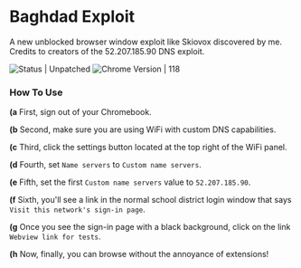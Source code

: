 # Baghdad Exploit

A new unblocked browser window exploit like Skiovox discovered by me. Credits to creators of the 52.207.185.90 DNS exploit.

![Status | Unpatched](https://img.shields.io/badge/Status-Unpatched-green) ![Chrome Version | 118](https://img.shields.io/badge/Chrome_Version-118-green)

### How To Use

**(a** 
  First, sign out of your Chromebook.

**(b**
  Second, make sure you are using WiFi with custom DNS capabilities.

**(c**
  Third, click the settings button located at the top right of the WiFi panel.

**(d**
  Fourth, set `Name servers` to `Custom name servers`.

**(e**
  Fifth, set the first `Custom name servers` value to `52.207.185.90`.

**(f**
  Sixth, you'll see a link in the normal school district login window that says `Visit this network's sign-in page`.

**(g**
  Once you see the sign-in page with a black background, click on the link `Webview link for tests`.

**(h**
  Now, finally, you can browse without the annoyance of extensions!
